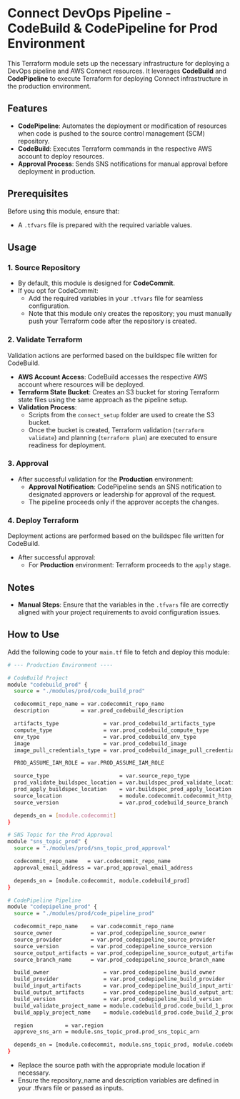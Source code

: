 # Connect DevOps Pipeline - CodeBuild & CodePipeline for Prod Environment

This Terraform module sets up the necessary infrastructure for deploying a DevOps pipeline and AWS Connect resources. It leverages **CodeBuild** and **CodePipeline** to execute Terraform for deploying Connect infrastructure in the production environment.

## Features

- **CodePipeline**: Automates the deployment or modification of resources when code is pushed to the source control management (SCM) repository.
- **CodeBuild**: Executes Terraform commands in the respective AWS account to deploy resources.
- **Approval Process**: Sends SNS notifications for manual approval before deployment in production.

## Prerequisites

Before using this module, ensure that:

- A `.tfvars` file is prepared with the required variable values.

## Usage

### 1. Source Repository

- By default, this module is designed for **CodeCommit**.
- If you opt for CodeCommit:
  - Add the required variables in your `.tfvars` file for seamless configuration.
  - Note that this module only creates the repository; you must manually push your Terraform code after the repository is created.

### 2. Validate Terraform

Validation actions are performed based on the buildspec file written for CodeBuild.

- **AWS Account Access**: CodeBuild accesses the respective AWS account where resources will be deployed.
- **Terraform State Bucket**: Creates an S3 bucket for storing Terraform state files using the same approach as the pipeline setup.
- **Validation Process**:
  - Scripts from the `connect_setup` folder are used to create the S3 bucket.
  - Once the bucket is created, Terraform validation (`terraform validate`) and planning (`terraform plan`) are executed to ensure readiness for deployment.

### 3. Approval

- After successful validation for the **Production** environment:
  - **Approval Notification**: CodePipeline sends an SNS notification to designated approvers or leadership for approval of the request.
  - The pipeline proceeds only if the approver accepts the changes.

### 4. Deploy Terraform

Deployment actions are performed based on the buildspec file written for CodeBuild.

- After successful approval:
  - For **Production** environment: Terraform proceeds to the `apply` stage.

## Notes

- **Manual Steps**: Ensure that the variables in the `.tfvars` file are correctly aligned with your project requirements to avoid configuration issues.

## How to Use

Add the following code to your `main.tf` file to fetch and deploy this module:

```bash
# --- Production Environment ----

# CodeBuild Project
module "codebuild_prod" {
  source = "./modules/prod/code_build_prod"

  codecommit_repo_name = var.codecommit_repo_name
  description          = var.prod_codebuild_description

  artifacts_type              = var.prod_codebuild_artifacts_type
  compute_type                = var.prod_codebuild_compute_type
  env_type                    = var.prod_codebuild_env_type
  image                       = var.prod_codebuild_image
  image_pull_credentials_type = var.prod_codebuild_image_pull_credentials_type

  PROD_ASSUME_IAM_ROLE = var.PROD_ASSUME_IAM_ROLE

  source_type                      = var.source_repo_type
  prod_validate_buildspec_location = var.buildspec_prod_validate_location
  prod_apply_buildspec_location    = var.buildspec_prod_apply_location
  source_location                  = module.codecommit.codecommit_http_url
  source_version                   = var.prod_codebuild_source_branch

  depends_on = [module.codecommit]
}

# SNS Topic for the Prod Approval
module "sns_topic_prod" {
  source = "./modules/prod/sns_topic_prod_approval"

  codecommit_repo_name   = var.codecommit_repo_name
  approval_email_address = var.prod_approval_email_address

  depends_on = [module.codecommit, module.codebuild_prod]
}

# CodePipeline Pipeline
module "codepipeline_prod" {
  source = "./modules/prod/code_pipeline_prod"

  codecommit_repo_name    = var.codecommit_repo_name
  source_owner            = var.prod_codepipeline_source_owner
  source_provider         = var.prod_codepipeline_source_provider
  source_version          = var.prod_codepipeline_source_version
  source_output_artifacts = var.prod_codepipeline_source_output_artifacts
  source_branch_name      = var.prod_codepipeline_source_branch_name

  build_owner                 = var.prod_codepipeline_build_owner
  build_provider              = var.prod_codepipeline_build_provider
  build_input_artifacts       = var.prod_codepipeline_build_input_artifacts
  build_output_artifacts      = var.prod_codepipeline_build_output_artifacts
  build_version               = var.prod_codepipeline_build_version
  build_validate_project_name = module.codebuild_prod.code_build_1_prod_projectname
  build_apply_project_name    = module.codebuild_prod.code_build_2_prod_projectname

  region          = var.region
  approve_sns_arn = module.sns_topic_prod.prod_sns_topic_arn

  depends_on = [module.codecommit, module.sns_topic_prod, module.codebuild_prod]
}

```

- Replace the source path with the appropriate module location if necessary.
- Ensure the repository_name and description variables are defined in your .tfvars file or passed as inputs.
